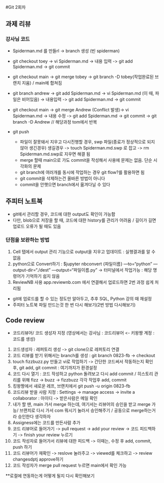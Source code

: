 #Git 2회차

## 과제 리뷰
### 강사님 코드
- Spiderman.md 를 만들rl -> branch 생성 (빈 spiderman)
- git checkout toey -> vi Spiderman.md -> 내용 입력 -> git add Spiderman.md -> git commit 
- git checkout main -> git merge tobey -> git branch -D tobey(작업완료된 브랜치 지움)  / main에 합쳐짐
- git branch andrew -> git add Spiderman.md -> vi Spiderman.md (이 때, 파일은 비어있음) -> 내용입력 -> git add Spiderman.md -> git commit
- git checkout main -> git merge Andrew (Conflict 발생)-> vi Spiderman.md -> 내용 수정 -> git add Spiderman.md -> git commit -> git branch -D Andrew // 해당과정 tom에서 반복
- git push


  - 파일이 잘못돼서 지우고 다시진행할 경우, swp 파일(종료가 정상적으로 되지 않아 생긴경우) 생길경우 -> touch Spiderman.md.swp 로 잡고 -> rm Spiderman.md.swp로 지우면 해결 됨
  - merge 할때 main으로 가도 commit을 작성해서 사용에 문제는 없음. 단순 시각화의 문제
  - git branch에 여러개를 동시에 작업하는 경우 git flow?를 활용하면 됨
  - git commit을 삭제하는건 올바른 방법이 아니다
  - commit을 안햇으면 branch에서 옮겨다닐 수 있다


## 주피터 노트북
  - git에서 관리할 경우, 코드에 대한 output도 확인이 가능함
  - 다만, blob으로 저장을 할 때, 코드에 대한 history를 관리가 어려움 / 길이가 길면 업로드 오류가 될 때도 있음
### 단점을 보완하는 방법
 1. Cell 탭에서 output 관리 기능으로 output을 지우고 업데이트 : 실행결과를 알 수 없음 
 2. python으로 Convert하기 : $jupyter nbconvert {파일이름} —to=“python” —output-dir=“./dest” —output=“파일이름.py” -> 터미널에서 작업가능 : 해당 명령어가 기억하기 쉽지 않음
 3. ReviewNB 사용 app.reviewnb.com 에서 연결해서 업로드하면 2번 과정 쉽게 처리됨

  - git에 업로드를 할 수 있는 정도만 알아두고, 추후 SQL, Python 강의 때 재설정
  - 주피터 노트북 파일 만드는것 한 번 다시 해보기(2번 방법 다시해보기)

## Code review
 - 코드리뷰어/ 코드 생성자 지정 (영상에서는 강사님 : 코드리뷰어 <- 키왕짱 계정 : 코드를 생성)
 1. 코드생성자 : 레퍼토리 생성 -> git clone으로 레퍼토리 연결
 2. 코드 리뷰를 받기 위해서는 branch를 생성 : git branch 0823-fb -> checkout 
 3. touch fizzbuzz.py 만들고 vi로 작업하기 -> 간단한 코드써서 작동하는지 확인 후, git add, git commit : 여기까지가 환경설정
 4. 코드 다시 열기 : 코드 작성하고 python 돌려보고 다시 add commit / 히스토리 관리를 위해 fizz -> buzz -> fizzbuzz 각각 작업후 add, commit
 5. 킹왕짱에서 새로운 레프, 브랜치에서 git push -u origin 0823-fb
 6. 코드리뷰 받을 사람 지정 : Settings -> manage access -> invite a collaborator : 아이디 -> 받은사람은 메일 확인
 7. 내가 할 땐, main 가서 merge 하는데, 여기서는 리뷰어의 승인을 받고 merge 가능/ 브랜치로 다시 가서 com 뭐시기 눌러서 승인해주기 / 공동으로 merge하는거라 승인한다 생각하자
 8. Assigness에는 코드를 만든사람 추가
 9. 코드 리뷰어로 들어가기 -> pull request -> add your review -> 코드 피드백하기 -> finish your review 누르기
 10. 코드 작성자로 들어가서 리뷰에 대한 피드백 -> 이때는, 수정 후 add, commit, push 하기
 11. 코드 리뷰어가 재확인 -> reslove 눌러주고 -> viewed를 체크하고 -> review changesdptj approve하기
 12. 코드 작성자가 merge pull request 누르면 main에서 확인 가능


**로컬에 연동하는게 어떻게 될지 다시 확인해보기


